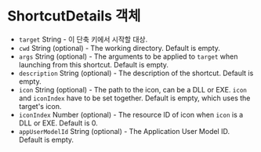 # ShortcutDetails 객체

* `target` String -  이 단축 키에서 시작할 대상.
* `cwd` String (optional) - The working directory. Default is empty.
* `args` String (optional) - The arguments to be applied to `target` when launching from this shortcut. Default is empty.
* `description` String (optional) - The description of the shortcut. Default is empty.
* `icon` String (optional) - The path to the icon, can be a DLL or EXE. `icon` and `iconIndex` have to be set together. Default is empty, which uses the target's icon.
* `iconIndex` Number (optional) - The resource ID of icon when `icon` is a DLL or EXE. Default is 0.
* `appUserModelId` String (optional) - The Application User Model ID. Default is empty.
